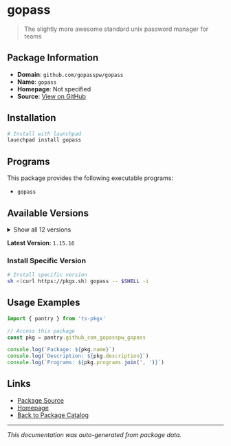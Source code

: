 # gopass

> The slightly more awesome standard unix password manager for teams

## Package Information

- **Domain**: `github.com/gopasspw/gopass`
- **Name**: `gopass`
- **Homepage**: Not specified
- **Source**: [View on GitHub](https://github.com/pkgxdev/pantry/tree/main/projects/github.com/gopasspw/gopass/package.yml)

## Installation

```bash
# Install with launchpad
launchpad install gopass
```

## Programs

This package provides the following executable programs:

- `gopass`

## Available Versions

<details>
<summary>Show all 12 versions</summary>

- `1.15.16`, `1.15.15`, `1.15.14`, `1.15.13`, `1.15.12`
- `1.15.11`, `1.15.10`, `1.15.9`, `1.15.8`, `1.15.7`
- `1.15.6`, `1.15.5`

</details>

**Latest Version**: `1.15.16`

### Install Specific Version

```bash
# Install specific version
sh <(curl https://pkgx.sh) gopass -- $SHELL -i
```

## Usage Examples

```typescript
import { pantry } from 'ts-pkgx'

// Access this package
const pkg = pantry.github_com_gopasspw_gopass

console.log(`Package: ${pkg.name}`)
console.log(`Description: ${pkg.description}`)
console.log(`Programs: ${pkg.programs.join(', ')}`)
```

## Links

- [Package Source](https://github.com/pkgxdev/pantry/tree/main/projects/github.com/gopasspw/gopass/package.yml)
- [Homepage](#)
- [Back to Package Catalog](../package-catalog.md)

---

*This documentation was auto-generated from package data.*
